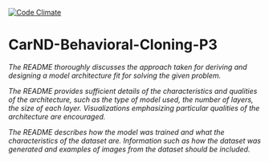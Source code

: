 [![Code Climate](https://codeclimate.com/github/avrabe/CarND-Behavioral-Cloning-P3/badges/gpa.svg)](https://codeclimate.com/github/avrabe/CarND-Behavioral-Cloning-P3)

# CarND-Behavioral-Cloning-P3

_The README thoroughly discusses the approach
taken for deriving and designing a model architecture
fit for solving the given problem._


_The README provides sufficient details of the
characteristics and qualities of the architecture,
such as the type of model used, the number of layers,
the size of each layer. Visualizations emphasizing
particular qualities of the architecture are
encouraged._


_The README describes how the model was trained and
what the characteristics of the dataset are.
Information such as how the dataset was generated and
examples of images from the dataset should be included._

